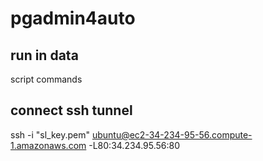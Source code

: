 # pgadmin4auto

## run in data
script commands
## connect ssh tunnel
ssh -i "sl_key.pem" ubuntu@ec2-34-234-95-56.compute-1.amazonaws.com -L80:34.234.95.56:80
